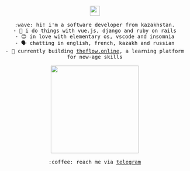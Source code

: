 <p align="center">
  <img src="https://user-images.githubusercontent.com/5679180/79618120-0daffb80-80be-11ea-819e-d2b0fa904d07.gif" width="27px">
  <br><br>
  <samp>
    :wave: hi! i'm a software developer from kazakhstan.<br>
         - 🔌️ i do things with vue.js, django and ruby on rails<br>
         - 😍️ in love with elementary os, vscode and insomnia<br>
         - 🗣️ chatting in english, french, kazakh and russian<br>
         - 🔭 currently building <a href="https://theflow.online">theflow.online</a>, a learning platform for new-age skills<br><br>
    <img src="https://i.imgur.com/kdKhgx6.gif" width="240px" align="center"><br><br>
    :coffee: reach me via <a href="https://telegram.me/zshanabek">telegram</a>
  </samp>
</p>
